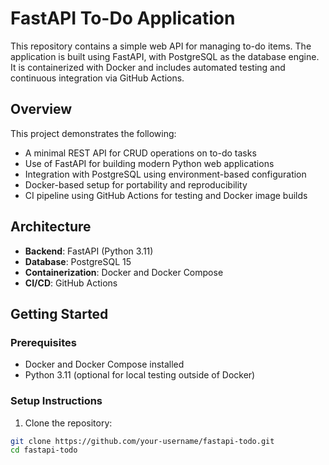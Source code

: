 # FastAPI To-Do Application

This repository contains a simple web API for managing to-do items. The application is built using FastAPI, with PostgreSQL as the database engine. It is containerized with Docker and includes automated testing and continuous integration via GitHub Actions.

## Overview

This project demonstrates the following:

- A minimal REST API for CRUD operations on to-do tasks
- Use of FastAPI for building modern Python web applications
- Integration with PostgreSQL using environment-based configuration
- Docker-based setup for portability and reproducibility
- CI pipeline using GitHub Actions for testing and Docker image builds

## Architecture

- **Backend**: FastAPI (Python 3.11)
- **Database**: PostgreSQL 15
- **Containerization**: Docker and Docker Compose
- **CI/CD**: GitHub Actions

## Getting Started

### Prerequisites

- Docker and Docker Compose installed
- Python 3.11 (optional for local testing outside of Docker)

### Setup Instructions

1. Clone the repository:

```bash
git clone https://github.com/your-username/fastapi-todo.git
cd fastapi-todo
